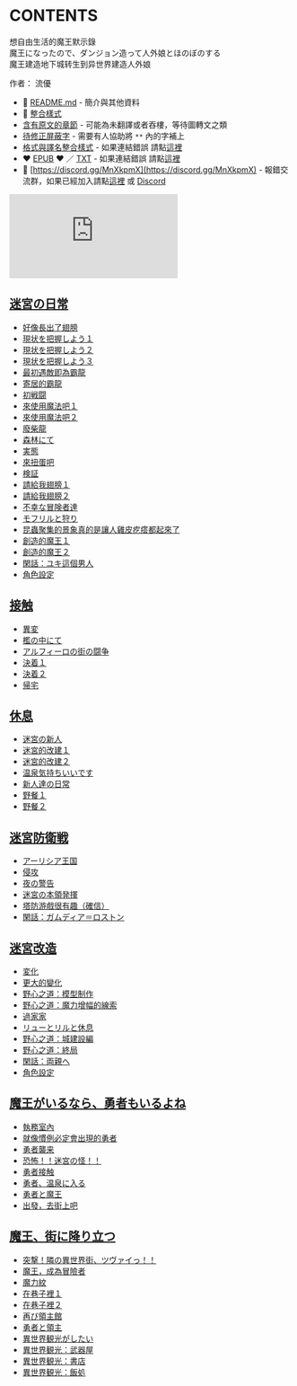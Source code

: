 # CONTENTS

想自由生活的魔王默示錄  
魔王になったので、ダンジョン造って人外娘とほのぼのする  
魔王建造地下城转生到异世界建造人外娘  

作者： 流優  



- :closed_book: [README.md](README.md) - 簡介與其他資料
- :pencil: [整合樣式](%E6%95%B4%E5%90%88%E6%A8%A3%E5%BC%8F.md)
- [含有原文的章節](ja.md) - 可能為未翻譯或者吞樓，等待圖轉文之類
- [待修正屏蔽字](%E5%BE%85%E4%BF%AE%E6%AD%A3%E5%B1%8F%E8%94%BD%E5%AD%97.md) - 需要有人協助將 `**` 內的字補上
- [格式與譯名整合樣式](https://github.com/bluelovers/node-novel/blob/master/lib/locales/%E6%83%B3%E8%87%AA%E7%94%B1%E7%94%9F%E6%B4%BB%E7%9A%84%E9%AD%94%E7%8E%8B%E9%BB%98%E7%A4%BA%E9%8C%84.ts) - 如果連結錯誤 請點[這裡](https://github.com/bluelovers/node-novel/blob/master/lib/locales/)
-  :heart: [EPUB](https://gitlab.com/demonovel/epub-txt/blob/master/syosetu/%E6%83%B3%E8%87%AA%E7%94%B1%E7%94%9F%E6%B4%BB%E7%9A%84%E9%AD%94%E7%8E%8B%E9%BB%98%E7%A4%BA%E9%8C%84.epub) :heart:  ／ [TXT](https://gitlab.com/demonovel/epub-txt/blob/master/syosetu/out/%E6%83%B3%E8%87%AA%E7%94%B1%E7%94%9F%E6%B4%BB%E7%9A%84%E9%AD%94%E7%8E%8B%E9%BB%98%E7%A4%BA%E9%8C%84.out.txt) - 如果連結錯誤 請點[這裡](https://gitlab.com/demonovel/epub-txt/blob/master/syosetu/)
- :mega: [https://discord.gg/MnXkpmX](https://discord.gg/MnXkpmX) - 報錯交流群，如果已經加入請點[這裡](https://discordapp.com/channels/467794087769014273/467794088285175809) 或 [Discord](https://discordapp.com/channels/@me)


![導航目錄](https://chart.apis.google.com/chart?cht=qr&chs=150x150&chl=https://gitlab.com/novel-group/txt-source/blob/master/syosetu_out/想自由生活的魔王默示錄/導航目錄.md "導航目錄")




## [迷宮の日常](00000_%E8%BF%B7%E5%AE%AE%E3%81%AE%E6%97%A5%E5%B8%B8)

- [好像長出了翅膀](00000_%E8%BF%B7%E5%AE%AE%E3%81%AE%E6%97%A5%E5%B8%B8/00010_%E5%A5%BD%E5%83%8F%E9%95%B7%E5%87%BA%E4%BA%86%E7%BF%85%E8%86%80.txt)
- [現状を把握しよう１](00000_%E8%BF%B7%E5%AE%AE%E3%81%AE%E6%97%A5%E5%B8%B8/00020_%E7%8F%BE%E7%8A%B6%E3%82%92%E6%8A%8A%E6%8F%A1%E3%81%97%E3%82%88%E3%81%86%EF%BC%91.txt)
- [現状を把握しよう２](00000_%E8%BF%B7%E5%AE%AE%E3%81%AE%E6%97%A5%E5%B8%B8/00030_%E7%8F%BE%E7%8A%B6%E3%82%92%E6%8A%8A%E6%8F%A1%E3%81%97%E3%82%88%E3%81%86%EF%BC%92.txt)
- [現状を把握しよう３](00000_%E8%BF%B7%E5%AE%AE%E3%81%AE%E6%97%A5%E5%B8%B8/00040_%E7%8F%BE%E7%8A%B6%E3%82%92%E6%8A%8A%E6%8F%A1%E3%81%97%E3%82%88%E3%81%86%EF%BC%93.txt)
- [最初遇敵即為霸龍](00000_%E8%BF%B7%E5%AE%AE%E3%81%AE%E6%97%A5%E5%B8%B8/00050_%E6%9C%80%E5%88%9D%E9%81%87%E6%95%B5%E5%8D%B3%E7%82%BA%E9%9C%B8%E9%BE%8D.txt)
- [寄居的霸龍](00000_%E8%BF%B7%E5%AE%AE%E3%81%AE%E6%97%A5%E5%B8%B8/00060_%E5%AF%84%E5%B1%85%E7%9A%84%E9%9C%B8%E9%BE%8D.txt)
- [初戦闘](00000_%E8%BF%B7%E5%AE%AE%E3%81%AE%E6%97%A5%E5%B8%B8/00070_%E5%88%9D%E6%88%A6%E9%97%98.txt)
- [來使用魔法吧１](00000_%E8%BF%B7%E5%AE%AE%E3%81%AE%E6%97%A5%E5%B8%B8/00080_%E4%BE%86%E4%BD%BF%E7%94%A8%E9%AD%94%E6%B3%95%E5%90%A7%EF%BC%91.txt)
- [來使用魔法吧２](00000_%E8%BF%B7%E5%AE%AE%E3%81%AE%E6%97%A5%E5%B8%B8/00090_%E4%BE%86%E4%BD%BF%E7%94%A8%E9%AD%94%E6%B3%95%E5%90%A7%EF%BC%92.txt)
- [廢柴龍](00000_%E8%BF%B7%E5%AE%AE%E3%81%AE%E6%97%A5%E5%B8%B8/00100_%E5%BB%A2%E6%9F%B4%E9%BE%8D.txt)
- [森林にて](00000_%E8%BF%B7%E5%AE%AE%E3%81%AE%E6%97%A5%E5%B8%B8/00110_%E6%A3%AE%E6%9E%97%E3%81%AB%E3%81%A6.txt)
- [実態](00000_%E8%BF%B7%E5%AE%AE%E3%81%AE%E6%97%A5%E5%B8%B8/00120_%E5%AE%9F%E6%85%8B.txt)
- [來扭蛋吧](00000_%E8%BF%B7%E5%AE%AE%E3%81%AE%E6%97%A5%E5%B8%B8/00130_%E4%BE%86%E6%89%AD%E8%9B%8B%E5%90%A7.txt)
- [検証](00000_%E8%BF%B7%E5%AE%AE%E3%81%AE%E6%97%A5%E5%B8%B8/00140_%E6%A4%9C%E8%A8%BC.txt)
- [請給我翅膀１](00000_%E8%BF%B7%E5%AE%AE%E3%81%AE%E6%97%A5%E5%B8%B8/00150_%E8%AB%8B%E7%B5%A6%E6%88%91%E7%BF%85%E8%86%80%EF%BC%91.txt)
- [請給我翅膀２](00000_%E8%BF%B7%E5%AE%AE%E3%81%AE%E6%97%A5%E5%B8%B8/00160_%E8%AB%8B%E7%B5%A6%E6%88%91%E7%BF%85%E8%86%80%EF%BC%92.txt)
- [不幸な冒険者達](00000_%E8%BF%B7%E5%AE%AE%E3%81%AE%E6%97%A5%E5%B8%B8/00170_%E4%B8%8D%E5%B9%B8%E3%81%AA%E5%86%92%E9%99%BA%E8%80%85%E9%81%94.txt)
- [モフリルと狩り](00000_%E8%BF%B7%E5%AE%AE%E3%81%AE%E6%97%A5%E5%B8%B8/00180_%E3%83%A2%E3%83%95%E3%83%AA%E3%83%AB%E3%81%A8%E7%8B%A9%E3%82%8A.txt)
- [昆蟲聚集的景象真的是讓人雞皮疙瘩都起來了](00000_%E8%BF%B7%E5%AE%AE%E3%81%AE%E6%97%A5%E5%B8%B8/00190_%E6%98%86%E8%9F%B2%E8%81%9A%E9%9B%86%E7%9A%84%E6%99%AF%E8%B1%A1%E7%9C%9F%E7%9A%84%E6%98%AF%E8%AE%93%E4%BA%BA%E9%9B%9E%E7%9A%AE%E7%96%99%E7%98%A9%E9%83%BD%E8%B5%B7%E4%BE%86%E4%BA%86.txt)
- [創造的魔王１](00000_%E8%BF%B7%E5%AE%AE%E3%81%AE%E6%97%A5%E5%B8%B8/00200_%E5%89%B5%E9%80%A0%E7%9A%84%E9%AD%94%E7%8E%8B%EF%BC%91.txt)
- [創造的魔王２](00000_%E8%BF%B7%E5%AE%AE%E3%81%AE%E6%97%A5%E5%B8%B8/00210_%E5%89%B5%E9%80%A0%E7%9A%84%E9%AD%94%E7%8E%8B%EF%BC%92.txt)
- [閑話：ユキ這個男人](00000_%E8%BF%B7%E5%AE%AE%E3%81%AE%E6%97%A5%E5%B8%B8/00220_%E9%96%91%E8%A9%B1%EF%BC%9A%E3%83%A6%E3%82%AD%E9%80%99%E5%80%8B%E7%94%B7%E4%BA%BA.txt)
- [角色設定](00000_%E8%BF%B7%E5%AE%AE%E3%81%AE%E6%97%A5%E5%B8%B8/00230_%E8%A7%92%E8%89%B2%E8%A8%AD%E5%AE%9A.txt)


## [接触](00010_%E6%8E%A5%E8%A7%A6)

- [異変](00010_%E6%8E%A5%E8%A7%A6/00010_%E7%95%B0%E5%A4%89.txt)
- [檻の中にて](00010_%E6%8E%A5%E8%A7%A6/00020_%E6%AA%BB%E3%81%AE%E4%B8%AD%E3%81%AB%E3%81%A6.txt)
- [アルフィーロの街の闘争](00010_%E6%8E%A5%E8%A7%A6/00030_%E3%82%A2%E3%83%AB%E3%83%95%E3%82%A3%E3%83%BC%E3%83%AD%E3%81%AE%E8%A1%97%E3%81%AE%E9%97%98%E4%BA%89.txt)
- [決着１](00010_%E6%8E%A5%E8%A7%A6/00040_%E6%B1%BA%E7%9D%80%EF%BC%91.txt)
- [決着２](00010_%E6%8E%A5%E8%A7%A6/00050_%E6%B1%BA%E7%9D%80%EF%BC%92.txt)
- [帰宅](00010_%E6%8E%A5%E8%A7%A6/00060_%E5%B8%B0%E5%AE%85.txt)


## [休息](00020_%E4%BC%91%E6%81%AF)

- [迷宮の新人](00020_%E4%BC%91%E6%81%AF/00010_%E8%BF%B7%E5%AE%AE%E3%81%AE%E6%96%B0%E4%BA%BA.txt)
- [迷宮的改建１](00020_%E4%BC%91%E6%81%AF/00020_%E8%BF%B7%E5%AE%AE%E7%9A%84%E6%94%B9%E5%BB%BA%EF%BC%91.txt)
- [迷宮的改建２](00020_%E4%BC%91%E6%81%AF/00030_%E8%BF%B7%E5%AE%AE%E7%9A%84%E6%94%B9%E5%BB%BA%EF%BC%92.txt)
- [温泉気持ちいいです](00020_%E4%BC%91%E6%81%AF/00040_%E6%B8%A9%E6%B3%89%E6%B0%97%E6%8C%81%E3%81%A1%E3%81%84%E3%81%84%E3%81%A7%E3%81%99.txt)
- [新人達の日常](00020_%E4%BC%91%E6%81%AF/00050_%E6%96%B0%E4%BA%BA%E9%81%94%E3%81%AE%E6%97%A5%E5%B8%B8.txt)
- [野餐１](00020_%E4%BC%91%E6%81%AF/00060_%E9%87%8E%E9%A4%90%EF%BC%91.txt)
- [野餐２](00020_%E4%BC%91%E6%81%AF/00070_%E9%87%8E%E9%A4%90%EF%BC%92.txt)


## [迷宮防衛戦](00030_%E8%BF%B7%E5%AE%AE%E9%98%B2%E8%A1%9B%E6%88%A6)

- [アーリシア王国](00030_%E8%BF%B7%E5%AE%AE%E9%98%B2%E8%A1%9B%E6%88%A6/00010_%E3%82%A2%E3%83%BC%E3%83%AA%E3%82%B7%E3%82%A2%E7%8E%8B%E5%9B%BD.txt)
- [侵攻](00030_%E8%BF%B7%E5%AE%AE%E9%98%B2%E8%A1%9B%E6%88%A6/00020_%E4%BE%B5%E6%94%BB.txt)
- [夜の警告](00030_%E8%BF%B7%E5%AE%AE%E9%98%B2%E8%A1%9B%E6%88%A6/00030_%E5%A4%9C%E3%81%AE%E8%AD%A6%E5%91%8A.txt)
- [迷宮の本領発揮](00030_%E8%BF%B7%E5%AE%AE%E9%98%B2%E8%A1%9B%E6%88%A6/00040_%E8%BF%B7%E5%AE%AE%E3%81%AE%E6%9C%AC%E9%A0%98%E7%99%BA%E6%8F%AE.txt)
- [塔防游戲很有趣（確信）](00030_%E8%BF%B7%E5%AE%AE%E9%98%B2%E8%A1%9B%E6%88%A6/00050_%E5%A1%94%E9%98%B2%E6%B8%B8%E6%88%B2%E5%BE%88%E6%9C%89%E8%B6%A3%EF%BC%88%E7%A2%BA%E4%BF%A1%EF%BC%89.txt)
- [閑話：ガムディア＝ロストン](00030_%E8%BF%B7%E5%AE%AE%E9%98%B2%E8%A1%9B%E6%88%A6/00060_%E9%96%91%E8%A9%B1%EF%BC%9A%E3%82%AC%E3%83%A0%E3%83%87%E3%82%A3%E3%82%A2%EF%BC%9D%E3%83%AD%E3%82%B9%E3%83%88%E3%83%B3.txt)


## [迷宮改造](00040_%E8%BF%B7%E5%AE%AE%E6%94%B9%E9%80%A0)

- [変化](00040_%E8%BF%B7%E5%AE%AE%E6%94%B9%E9%80%A0/00010_%E5%A4%89%E5%8C%96.txt)
- [更大的變化](00040_%E8%BF%B7%E5%AE%AE%E6%94%B9%E9%80%A0/00020_%E6%9B%B4%E5%A4%A7%E7%9A%84%E8%AE%8A%E5%8C%96.txt)
- [野心之道：模型制作](00040_%E8%BF%B7%E5%AE%AE%E6%94%B9%E9%80%A0/00030_%E9%87%8E%E5%BF%83%E4%B9%8B%E9%81%93%EF%BC%9A%E6%A8%A1%E5%9E%8B%E5%88%B6%E4%BD%9C.txt)
- [野心之道：魔力增幅的線索](00040_%E8%BF%B7%E5%AE%AE%E6%94%B9%E9%80%A0/00040_%E9%87%8E%E5%BF%83%E4%B9%8B%E9%81%93%EF%BC%9A%E9%AD%94%E5%8A%9B%E5%A2%9E%E5%B9%85%E7%9A%84%E7%B7%9A%E7%B4%A2.txt)
- [過家家](00040_%E8%BF%B7%E5%AE%AE%E6%94%B9%E9%80%A0/00050_%E9%81%8E%E5%AE%B6%E5%AE%B6.txt)
- [リューとリルと休息](00040_%E8%BF%B7%E5%AE%AE%E6%94%B9%E9%80%A0/00060_%E3%83%AA%E3%83%A5%E3%83%BC%E3%81%A8%E3%83%AA%E3%83%AB%E3%81%A8%E4%BC%91%E6%81%AF.txt)
- [野心之道：城建設編](00040_%E8%BF%B7%E5%AE%AE%E6%94%B9%E9%80%A0/00070_%E9%87%8E%E5%BF%83%E4%B9%8B%E9%81%93%EF%BC%9A%E5%9F%8E%E5%BB%BA%E8%A8%AD%E7%B7%A8.txt)
- [野心之道：終局](00040_%E8%BF%B7%E5%AE%AE%E6%94%B9%E9%80%A0/00080_%E9%87%8E%E5%BF%83%E4%B9%8B%E9%81%93%EF%BC%9A%E7%B5%82%E5%B1%80.txt)
- [閑話：両親へ](00040_%E8%BF%B7%E5%AE%AE%E6%94%B9%E9%80%A0/00090_%E9%96%91%E8%A9%B1%EF%BC%9A%E4%B8%A1%E8%A6%AA%E3%81%B8.txt)
- [角色設定](00040_%E8%BF%B7%E5%AE%AE%E6%94%B9%E9%80%A0/00100_%E8%A7%92%E8%89%B2%E8%A8%AD%E5%AE%9A.txt)


## [魔王がいるなら、勇者もいるよね](00050_%E9%AD%94%E7%8E%8B%E3%81%8C%E3%81%84%E3%82%8B%E3%81%AA%E3%82%89%E3%80%81%E5%8B%87%E8%80%85%E3%82%82%E3%81%84%E3%82%8B%E3%82%88%E3%81%AD)

- [執務室內](00050_%E9%AD%94%E7%8E%8B%E3%81%8C%E3%81%84%E3%82%8B%E3%81%AA%E3%82%89%E3%80%81%E5%8B%87%E8%80%85%E3%82%82%E3%81%84%E3%82%8B%E3%82%88%E3%81%AD/00010_%E5%9F%B7%E5%8B%99%E5%AE%A4%E5%85%A7.txt)
- [就像慣例必定會出現的勇者](00050_%E9%AD%94%E7%8E%8B%E3%81%8C%E3%81%84%E3%82%8B%E3%81%AA%E3%82%89%E3%80%81%E5%8B%87%E8%80%85%E3%82%82%E3%81%84%E3%82%8B%E3%82%88%E3%81%AD/00020_%E5%B0%B1%E5%83%8F%E6%85%A3%E4%BE%8B%E5%BF%85%E5%AE%9A%E6%9C%83%E5%87%BA%E7%8F%BE%E7%9A%84%E5%8B%87%E8%80%85.txt)
- [勇者襲来](00050_%E9%AD%94%E7%8E%8B%E3%81%8C%E3%81%84%E3%82%8B%E3%81%AA%E3%82%89%E3%80%81%E5%8B%87%E8%80%85%E3%82%82%E3%81%84%E3%82%8B%E3%82%88%E3%81%AD/00030_%E5%8B%87%E8%80%85%E8%A5%B2%E6%9D%A5.txt)
- [恐怖！！迷宮の怪！！](00050_%E9%AD%94%E7%8E%8B%E3%81%8C%E3%81%84%E3%82%8B%E3%81%AA%E3%82%89%E3%80%81%E5%8B%87%E8%80%85%E3%82%82%E3%81%84%E3%82%8B%E3%82%88%E3%81%AD/00040_%E6%81%90%E6%80%96%EF%BC%81%EF%BC%81%E8%BF%B7%E5%AE%AE%E3%81%AE%E6%80%AA%EF%BC%81%EF%BC%81.txt)
- [勇者接触](00050_%E9%AD%94%E7%8E%8B%E3%81%8C%E3%81%84%E3%82%8B%E3%81%AA%E3%82%89%E3%80%81%E5%8B%87%E8%80%85%E3%82%82%E3%81%84%E3%82%8B%E3%82%88%E3%81%AD/00050_%E5%8B%87%E8%80%85%E6%8E%A5%E8%A7%A6.txt)
- [勇者、温泉に入る](00050_%E9%AD%94%E7%8E%8B%E3%81%8C%E3%81%84%E3%82%8B%E3%81%AA%E3%82%89%E3%80%81%E5%8B%87%E8%80%85%E3%82%82%E3%81%84%E3%82%8B%E3%82%88%E3%81%AD/00060_%E5%8B%87%E8%80%85%E3%80%81%E6%B8%A9%E6%B3%89%E3%81%AB%E5%85%A5%E3%82%8B.txt)
- [勇者と魔王](00050_%E9%AD%94%E7%8E%8B%E3%81%8C%E3%81%84%E3%82%8B%E3%81%AA%E3%82%89%E3%80%81%E5%8B%87%E8%80%85%E3%82%82%E3%81%84%E3%82%8B%E3%82%88%E3%81%AD/00070_%E5%8B%87%E8%80%85%E3%81%A8%E9%AD%94%E7%8E%8B.txt)
- [出發，去街上吧](00050_%E9%AD%94%E7%8E%8B%E3%81%8C%E3%81%84%E3%82%8B%E3%81%AA%E3%82%89%E3%80%81%E5%8B%87%E8%80%85%E3%82%82%E3%81%84%E3%82%8B%E3%82%88%E3%81%AD/00080_%E5%87%BA%E7%99%BC%EF%BC%8C%E5%8E%BB%E8%A1%97%E4%B8%8A%E5%90%A7.txt)


## [魔王、街に降り立つ](00060_%E9%AD%94%E7%8E%8B%E3%80%81%E8%A1%97%E3%81%AB%E9%99%8D%E3%82%8A%E7%AB%8B%E3%81%A4)

- [突撃！隣の異世界街、ツヴァイっ！！](00060_%E9%AD%94%E7%8E%8B%E3%80%81%E8%A1%97%E3%81%AB%E9%99%8D%E3%82%8A%E7%AB%8B%E3%81%A4/00010_%E7%AA%81%E6%92%83%EF%BC%81%E9%9A%A3%E3%81%AE%E7%95%B0%E4%B8%96%E7%95%8C%E8%A1%97%E3%80%81%E3%83%84%E3%83%B4%E3%82%A1%E3%82%A4%E3%81%A3%EF%BC%81%EF%BC%81.txt)
- [魔王，成為冒險者](00060_%E9%AD%94%E7%8E%8B%E3%80%81%E8%A1%97%E3%81%AB%E9%99%8D%E3%82%8A%E7%AB%8B%E3%81%A4/00020_%E9%AD%94%E7%8E%8B%EF%BC%8C%E6%88%90%E7%82%BA%E5%86%92%E9%9A%AA%E8%80%85.txt)
- [魔力紋](00060_%E9%AD%94%E7%8E%8B%E3%80%81%E8%A1%97%E3%81%AB%E9%99%8D%E3%82%8A%E7%AB%8B%E3%81%A4/00030_%E9%AD%94%E5%8A%9B%E7%B4%8B.txt)
- [在巷子裡１](00060_%E9%AD%94%E7%8E%8B%E3%80%81%E8%A1%97%E3%81%AB%E9%99%8D%E3%82%8A%E7%AB%8B%E3%81%A4/00040_%E5%9C%A8%E5%B7%B7%E5%AD%90%E8%A3%A1%EF%BC%91.txt)
- [在巷子裡２](00060_%E9%AD%94%E7%8E%8B%E3%80%81%E8%A1%97%E3%81%AB%E9%99%8D%E3%82%8A%E7%AB%8B%E3%81%A4/00050_%E5%9C%A8%E5%B7%B7%E5%AD%90%E8%A3%A1%EF%BC%92.txt)
- [再び領主館](00060_%E9%AD%94%E7%8E%8B%E3%80%81%E8%A1%97%E3%81%AB%E9%99%8D%E3%82%8A%E7%AB%8B%E3%81%A4/00060_%E5%86%8D%E3%81%B3%E9%A0%98%E4%B8%BB%E9%A4%A8.txt)
- [勇者と領主](00060_%E9%AD%94%E7%8E%8B%E3%80%81%E8%A1%97%E3%81%AB%E9%99%8D%E3%82%8A%E7%AB%8B%E3%81%A4/00070_%E5%8B%87%E8%80%85%E3%81%A8%E9%A0%98%E4%B8%BB.txt)
- [異世界観光がしたい](00060_%E9%AD%94%E7%8E%8B%E3%80%81%E8%A1%97%E3%81%AB%E9%99%8D%E3%82%8A%E7%AB%8B%E3%81%A4/00080_%E7%95%B0%E4%B8%96%E7%95%8C%E8%A6%B3%E5%85%89%E3%81%8C%E3%81%97%E3%81%9F%E3%81%84.txt)
- [異世界観光：武器屋](00060_%E9%AD%94%E7%8E%8B%E3%80%81%E8%A1%97%E3%81%AB%E9%99%8D%E3%82%8A%E7%AB%8B%E3%81%A4/00090_%E7%95%B0%E4%B8%96%E7%95%8C%E8%A6%B3%E5%85%89%EF%BC%9A%E6%AD%A6%E5%99%A8%E5%B1%8B.txt)
- [異世界観光：書店](00060_%E9%AD%94%E7%8E%8B%E3%80%81%E8%A1%97%E3%81%AB%E9%99%8D%E3%82%8A%E7%AB%8B%E3%81%A4/00100_%E7%95%B0%E4%B8%96%E7%95%8C%E8%A6%B3%E5%85%89%EF%BC%9A%E6%9B%B8%E5%BA%97.txt)
- [異世界観光：飯処](00060_%E9%AD%94%E7%8E%8B%E3%80%81%E8%A1%97%E3%81%AB%E9%99%8D%E3%82%8A%E7%AB%8B%E3%81%A4/00110_%E7%95%B0%E4%B8%96%E7%95%8C%E8%A6%B3%E5%85%89%EF%BC%9A%E9%A3%AF%E5%87%A6.txt)

